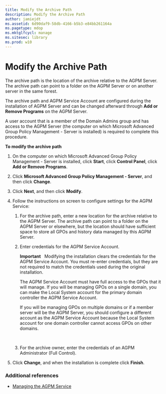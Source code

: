 ```yaml
---
title: Modify the Archive Path
description: Modify the Archive Path
author: jamiejdt
ms.assetid: 6d90daf9-58db-4166-b5b3-e84bb261164a
ms.pagetype: mdop
ms.mktglfcycl: manage
ms.sitesec: library
ms.prod: w10
---
```



# Modify the Archive Path


The archive path is the location of the archive relative to the AGPM Server. The archive path can point to a folder on the AGPM Server or on another server in the same forest.

The archive path and AGPM Service Account are configured during the installation of AGPM Server and can be changed afterward through **Add or Remove Programs** on the AGPM Server.

A user account that is a member of the Domain Admins group and has access to the AGPM Server (the computer on which Microsoft Advanced Group Policy Management - Server is installed) is required to complete this procedure.

**To modify the archive path**

1.  On the computer on which Microsoft Advanced Group Policy Management - Server is installed, click **Start**, click **Control Panel**, click **Add or Remove Programs**.

2.  Click **Microsoft Advanced Group Policy Management - Server**, and then click **Change**.

3.  Click **Next**, and then click **Modify**.

4.  Follow the instructions on screen to configure settings for the AGPM Service:

    1.  For the archive path, enter a new location for the archive relative to the AGPM Server. The archive path can point to a folder on the AGPM Server or elsewhere, but the location should have sufficient space to store all GPOs and history data managed by this AGPM Server.

    2.  Enter credentials for the AGPM Service Account.

        **Important**  
        Modifying the installation clears the credentials for the AGPM Service Account. You must re-enter credentials, but they are not required to match the credentials used during the original installation.

        The AGPM Service Account must have full access to the GPOs that it will manage. If you will be managing GPOs on a single domain, you can make the Local System account for the primary domain controller the AGPM Service Account.

        If you will be managing GPOs on multiple domains or if a member server will be the AGPM Server, you should configure a different account as the AGPM Service Account because the Local System account for one domain controller cannot access GPOs on other domains.

         

    3.  For the archive owner, enter the credentials of an AGPM Administrator (Full Control).

5.  Click **Change**, and when the installation is complete click **Finish**.

### Additional references

-   [Managing the AGPM Service](managing-the-agpm-service.md)

 

 





